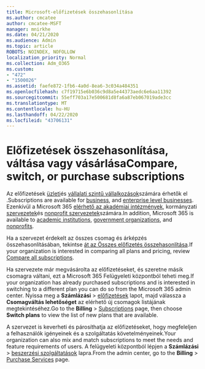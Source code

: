 ```yaml
---
title: Microsoft-előfizetések összehasonlítása
ms.author: cmcatee
author: cmcatee-MSFT
manager: mnirkhe
ms.date: 04/21/2020
ms.audience: Admin
ms.topic: article
ROBOTS: NOINDEX, NOFOLLOW
localization_priority: Normal
ms.collection: Adm_O365
ms.custom:
- "472"
- "1500026"
ms.assetid: faefe872-1fb6-4a0d-8ea6-3c034a484351
ms.openlocfilehash: c7f19715e6b036c9d8a5e44373aedc6e6aa11392
ms.sourcegitcommit: 55eff703a17e500681d8fa6a87eb067019ade3cc
ms.translationtype: MT
ms.contentlocale: hu-HU
ms.lasthandoff: 04/22/2020
ms.locfileid: "43706131"
---
```

# <a name="compare-switch-or-purchase-subscriptions"></a><span data-ttu-id="d9b15-102">Előfizetések összehasonlítása, váltása vagy vásárlása</span><span class="sxs-lookup"><span data-stu-id="d9b15-102">Compare, switch, or purchase subscriptions</span></span>
  
<span data-ttu-id="d9b15-103">Az előfizetések [üzleti](https://products.office.com/compare-all-microsoft-office-products?tab=2)és [vállalati szintű vállalkozások](https://products.office.com/business/compare-more-office-365-for-business-plans)számára érhetők el .</span><span class="sxs-lookup"><span data-stu-id="d9b15-103">Subscriptions are available for [business](https://products.office.com/compare-all-microsoft-office-products?tab=2), and [enterprise level businesses](https://products.office.com/business/compare-more-office-365-for-business-plans).</span></span> <span data-ttu-id="d9b15-104">Ezenkívül a Microsoft 365 [elérhető az akadémiai intézmények](https://products.office.com/academic/compare-office-365-education-plans), kormányzati [szervezetek](https://products.office.com/government/compare-office-365-government-plans)és [nonprofit szervezetek](https://products.office.com/nonprofit/office-365-nonprofit-plans-and-pricing?tab=1)számára.</span><span class="sxs-lookup"><span data-stu-id="d9b15-104">In addition, Microsoft 365 is available to [academic institutions](https://products.office.com/academic/compare-office-365-education-plans), [government organizations](https://products.office.com/government/compare-office-365-government-plans), and [nonprofits](https://products.office.com/nonprofit/office-365-nonprofit-plans-and-pricing?tab=1).</span></span>
  
<span data-ttu-id="d9b15-105">Ha a szervezet érdekelt az összes csomag és árképzés összehasonlításában, tekintse [át az Összes előfizetés összehasonlítása](https://products.office.com/business/compare-more-office-365-for-business-plans).</span><span class="sxs-lookup"><span data-stu-id="d9b15-105">If your organization is interested in comparing all plans and pricing, review [Compare all subscriptions](https://products.office.com/business/compare-more-office-365-for-business-plans).</span></span>
  
<span data-ttu-id="d9b15-106">Ha szervezete már megvásárolta az előfizetéseket, és szeretne másik csomagra váltani, ezt a Microsoft 365 Felügyeleti központból teheti meg.</span><span class="sxs-lookup"><span data-stu-id="d9b15-106">If your organization has already purchased subscriptions and is interested in switching to a different plan you can do so from the Microsoft 365 admin center.</span></span> <span data-ttu-id="d9b15-107">Nyissa meg a **Számlázási** \> [előfizetések](https://go.microsoft.com/fwlink/p/?linkid=842054) lapot, majd válassza a **Csomagváltás lehetőséget** az elérhető új csomagok listájának megtekintéséhez.</span><span class="sxs-lookup"><span data-stu-id="d9b15-107">Go to the **Billing** \> [Subscriptions](https://go.microsoft.com/fwlink/p/?linkid=842054) page, then choose **Switch plans** to view the list of new plans that are available.</span></span>
  
<span data-ttu-id="d9b15-108">A szervezet is keverheti és párosíthatja az előfizetéseket, hogy megfeleljen a felhasználók igényeinek és a szolgáltatás követelményeinek.</span><span class="sxs-lookup"><span data-stu-id="d9b15-108">Your organization can also mix and match subscriptions to meet the needs and feature requirements of users.</span></span> <span data-ttu-id="d9b15-109">A felügyeleti központból lépjen a **Számlázási** \> [beszerzési szolgáltatások](https://go.microsoft.com/fwlink/p/?linkid=868433) lapra.</span><span class="sxs-lookup"><span data-stu-id="d9b15-109">From the admin center, go to the **Billing** \> [Purchase Services](https://go.microsoft.com/fwlink/p/?linkid=868433) page.</span></span>